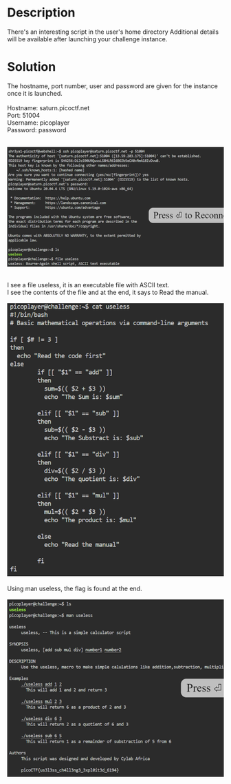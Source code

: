 # Description<br>
There's an interesting script in the user's home directory
Additional details will be available after launching your challenge instance.
<br>
# Solution<br>
The hostname, port number, user and password are given for the instance once it is launched.<br><br>
Hostname: saturn.picoctf.net<br>
Port:     51004<br>
Username: picoplayer<br>
Password: password<br><br>

![img4](img4.png)<br><br>


I see a file useless, it is an executable file with ASCII text.<br>
I see the contents of the file and at the end, it says to Read the manual.<br><br>
![img5](img5.png)<br><br>
Using man useless, the flag is found at the end.<br><br>
![img6](img6.png)<br>
